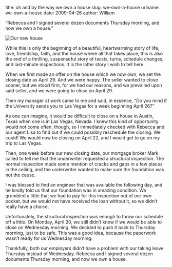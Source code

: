 title: oh and by the way we own a house
slug: we-own-a-house
urlname: we-own-a-house
date: 2009-04-26
author: William

&ldquo;Rebecca and I signed several dozen documents Thursday morning, and now we
own a house.&rdquo;

<img src="{static}/images/2009-04-23-new-house.jpg" alt="Our new house" class="img-fluid">

While this is only the beginning of a beautiful, heartwarming story of life,
love, friendship, faith, and the house where all that takes place, this is also
the *end* of a thrilling, suspenseful story of twists, turns, schedule changes,
and last-minute inspections. It is the latter story I wish to tell here.

When we first made an offer on the house which we now own, we set the closing
date as April 29. And we were happy. The seller wanted to close sooner, but we
stood firm, for we had our reasons, and we prevailed upon said seller, and we
were going to close on April 29.

Then my manager at work came to me and said, in essence, &ldquo;Do you mind if
the University sends you to Las Vegas for a week beginning April 26?&rdquo;

As one can imagine, it would be difficult to close on a house in Austin, Texas
when one is in Las Vegas, Nevada. I knew this kind of opportunity would not come
often, though, so I immediately checked with Rebecca and our agent Lisa to find
out if we could possibly reschedule the closing. We could! We would now be
closing on April 22, and I would get to go on my trip to Las Vegas.

Then, one week before our new closing date, our mortgage broker Mark called to
tell me that the underwriter requested a structural inspection. The normal
inspection made some mention of cracks and gaps in a few places in the ceiling,
and the underwriter wanted to make sure the foundation was not the cause.

I was blessed to find an engineer that was available the following day, and he
kindly told us that our foundation was in amazing condition. We grumbled a
little that we had to pay for this inspection out of our own pocket, but we
would not have received the loan without it, so we didn&#x02bc;t really have a
choice.

Unfortunately, the structural inspection was enough to throw our schedule off a
little. On Monday, April 20, we still didn&#x02bc;t know if we would be able to
close on Wednesday morning. We decided to push it back to Thursday morning, just
to be safe. This was a good idea, because the paperwork wasn&#x02bc;t ready for
us Wednesday morning.

Thankfully, both our employers didn&#x02bc;t have a problem with our taking
leave Thursday instead of Wednesday. Rebecca and I signed several dozen
documents Thursday morning, and now we own a house.
